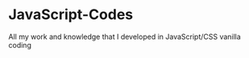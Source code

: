 JavaScript-Codes
================

All my work and knowledge that I developed in JavaScript/CSS vanilla coding
